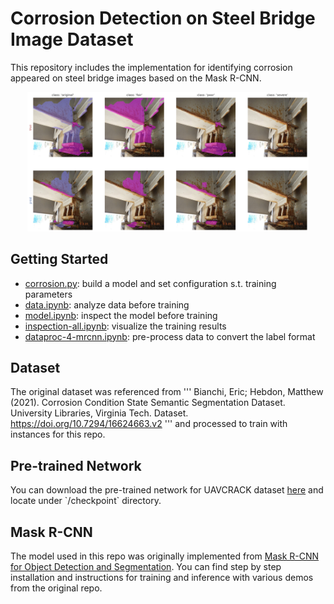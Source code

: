# Corrosion Detection on Steel Bridge Image Dataset

This repository includes the implementation for identifying corrosion appeared on steel bridge images based on the Mask R-CNN.

<p align="center"> <img src="assets/corrosion_sample.png" alt="example" width="450px"/> </p>

## Getting Started

* [corrosion.py](corrosion/corrosion.py): build a model and set configuration s.t. training parameters
* [data.ipynb](corrosion/data.ipynb): analyze data before training
* [model.ipynb](corrosion/model.ipynb): inspect the model before training
* [inspection-all.ipynb](corrosion/inspection-all.ipynb): visualize the training results
* [dataproc-4-mrcnn.ipynb](dataset/dataproc-4-mrcnn.ipynb): pre-process data to convert the label format


## Dataset

The original dataset was referenced from 
'''
Bianchi, Eric; Hebdon, Matthew (2021). Corrosion Condition State Semantic Segmentation Dataset. University Libraries, Virginia Tech. Dataset. https://doi.org/10.7294/16624663.v2
'''
and processed to train with instances for this repo.


## Pre-trained Network

You can download the pre-trained network for UAVCRACK dataset [here]([https://drive.google.com/file/d/19AYEglv8cAIz6vEos27OxCQScQhiTJiO/view?usp=sharing](https://uofnelincoln-my.sharepoint.com/:u:/g/personal/jlee90_unl_edu/ETSiqIwvJNtMiYsLxhgeLeUBHMKmPYLYjhPLx2M-Tml_0w?e=eThvGr)https://uofnelincoln-my.sharepoint.com/:u:/g/personal/jlee90_unl_edu/ETSiqIwvJNtMiYsLxhgeLeUBHMKmPYLYjhPLx2M-Tml_0w?e=eThvGr) and locate under `/checkpoint` directory.


## Mask R-CNN

The model used in this repo was originally implemented from [Mask R-CNN for Object Detection and Segmentation](https://github.com/matterport/Mask_RCNN). You can find step by step installation and instructions for training and inference with various demos from the original repo.
